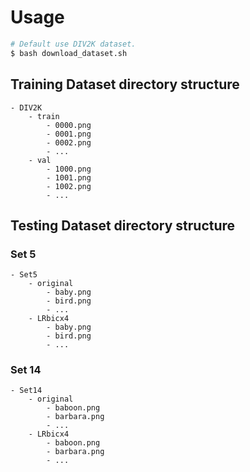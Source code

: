 # Usage

```bash
# Default use DIV2K dataset.
$ bash download_dataset.sh
```

## Training Dataset directory structure

```text
- DIV2K
    - train
        - 0000.png
        - 0001.png
        - 0002.png
        - ...
    - val 
        - 1000.png
        - 1001.png
        - 1002.png
        - ...
```

## Testing Dataset directory structure

### Set 5

```text
- Set5
    - original
        - baby.png
        - bird.png
        - ...
    - LRbicx4
        - baby.png
        - bird.png
        - ...
```

### Set 14

```text
- Set14
    - original
        - baboon.png
        - barbara.png
        - ...
    - LRbicx4
        - baboon.png
        - barbara.png
        - ...
```
